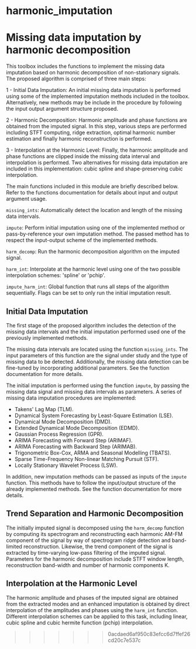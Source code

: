 # harmonic_imputation
# Missing data imputation by harmonic decomposition

This toolbox includes the functions to implement the missing data imputation based on harmonic decomposition of non-stationary signals. The proposed algorithm is comprised of three main steps:

1 - Initial Data Imputation: An initial missing data imputation is performed using some of the implemented imputation methods included in the toolbox. Alternatively, new methods may be include in the procedure by following the input output argument structure proposed. 

2 - Harmonic Decomposition: Harmonic amplitude and phase functions are obtained from the imputed signal. In this step, various steps are performed including STFT computing, ridge extraction, optimal harmonic number estimation and finally harmonic reconstruction is performed. 

3 - Interpolation at the Harmonic Level: Finally, the harmonic amplitude and phase functions are clipped inside the missing data interval and interpolation is performed. Two alternatives for missing data imputation are included in this implementation: cubic spline and shape-preserving cubic interpolation. 

The main functions included in this module are briefly described below. Refer to the functions documentation for details about input and output argument usage.

<code>missing_ints</code>: Automatically detect the location and length of the missing data intervals.

<code>impute</code>: Perform initial imputation using one of the implemented method or pass-by-reference your own imputation method. The passed method has to respect the input-output scheme of the implemented methods.

<code>harm_decomp</code>: Run the harmonic decomposition algorithm on the imputed signal.

<code>harm_int</code>: Interpolate at the harmonic level using one of the two possible interpolation schemes: 'spline' or 'pchip'.

<code>impute_harm_int</code>: Global function that runs all steps of the algorithm sequentially. Flags can be set to only run the initial imputation result.

## Initial Data Imputation

The first stage of the proposed algorithm includes the detection of the missing data intervals and the initial imputation performed used one of the previously implemented methods.

The missing data intervals are located using the function <code>missing_ints</code>. The input parameters of this function are the signal under study and the type of missing data to be detected. Additionally, the missing data detection can be fine-tuned by incorporating additional parameters. See the function documentation for more details.

The initial imputation is performed using the function <code>impute</code>, by passing the missing data signal and missing data intervals as parameters. A series of missing data imputation procedures are implemented:

* Takens' Lag Map (TLM).
* Dynamical System Forecasting by Least-Square Estimation (LSE).
* Dynamical Mode Decomposition (DMD).
* Extended Dynamical Mode Decomposition (EDMD).
* Gaussian Process Regression (GPR).
* ARIMA Forecasting with Forward Step (ARIMAF).
* ARIMA Forecasting with Backward Step (ARIMAB).
* Trigonometric Box-Cox, ARMA and Seasonal Modelling (TBATS).
* Sparse Time-Frequency Non-linear Matching Pursuit (STF).
* Locally Stationary Wavelet Process (LSW).

In addition, new imputation methods can be passed as inputs of the <code>impute</code> function. This methods have to follow the input/output structure of the already implemented methods. See the function documentation for more details.

## Trend Separation and Harmonic Decomposition

The initially imputed signal is decomposed using the <code>harm_decomp</code> function by computing its spectrogram and reconstructing each harmonic AM-FM component of the signal by way of spectrogram ridge detection and band-limited reconstruction. Likewise, the trend component of the signal is extracted by time-varying low-pass filtering of the imputed signal.
Parameters for the harmonic decomposition include STFT window length, reconstruction band-width and number of harmonic components K.

## Interpolation at the Harmonic Level

The harmonic amplitude and phases of the imputed signal are obtained from the extracted modes and an enhanced imputation is obtained by direct interpolation of the amplitudes and phases using the <code>harm_int</code> function. Different interpolation schemes can be applied to this task, including linear, cubic spline and cubic hermite function (pchip) interpolation. 
>>>>>>> 0acdaed6af950c83efcc6d7ffef26cd20c7e537c

